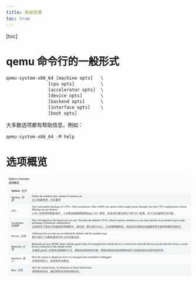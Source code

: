 ```yaml
---
title: 系统仿真
toc: true
---
```

[toc]

# qemu 命令行的一般形式
```shell
qemu-system-x86_64 [machine opts]   \
                [cpu opts]          \
                [accelerator opts]  \
                [device opts]       \
                [backend opts]      \
                [interface opts]    \
                [boot opts]
```
大多数选项都有帮助信息，例如：
```shell
qemu-system-x86_64 -M help
```
# 选项概览
![选项介绍](./pictures/options-overview.png)
